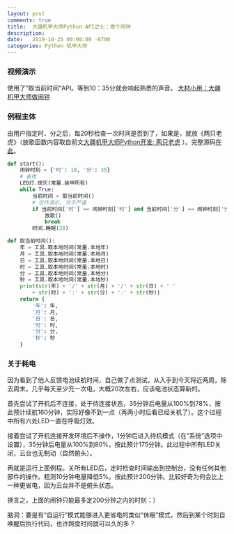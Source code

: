 ```yaml
---
layout: post
comments: true
title:  大疆机甲大师Python API之七：做个闹钟
description: 
date:   2019-10-25 00:00:00 -0700
categories: Python 机甲大师
---
```


### 视频演示

使用了”取当前时间“API。等到10：35分就会响起熟悉的声音。
[大材小用：大疆机甲大师做闹钟](https://v.qq.com/x/page/t3018bor71r.html)
### 例程主体

由用户指定时、分之后，每20秒检查一次时间是否到了，如果是，就放《两只老虎》（放歌函数内容取自前文[大疆机甲大师Python开发: 两只老虎](https://zhuanlan.zhihu.com/p/87072890) ）。完整源码[在此](https://github.com/program-in-chinese/robomaster-python-samples-zh/blob/master/%E5%88%86%E7%B1%BB%E4%BE%8B%E7%A8%8B%E5%BA%93/%E6%97%B6%E9%97%B4/%E9%97%B9%E9%92%9F.py)。
```python
def start():
    闹钟时刻 = {'时': 10, '分': 35}
    # 省电
    LED灯.熄灭(常量.装甲所有)
    while True:
        当前时间 = 取当前时间()
        # 仅作演示, 并不严谨
        if 当前时间['时'] == 闹钟时刻['时'] and 当前时间['分'] == 闹钟时刻['分']:
            放歌()
            break
        时间.睡眠(20)

def 取当前时间():
    年 = 工具.取本地时间(常量.本地年)
    月 = 工具.取本地时间(常量.本地月)
    日 = 工具.取本地时间(常量.本地日)
    时 = 工具.取本地时间(常量.本地时)
    分 = 工具.取本地时间(常量.本地分)
    秒 = 工具.取本地时间(常量.本地秒)
    print(str(年) + '/' + str(月) + '/' + str(日) + ' '
        + str(时) + ':' + str(分) + ':' + str(秒))
    return {
        '年': 年,
        '月': 月,
        '日': 日,
        '时': 时,
        '分': 分,
        '秒': 秒
    }
```
### 关于耗电

因为看到了他人反馈电池续航时间，自己做了点测试。从入手到今天将近两周，除去周末，几乎每天至少充一次电，大概20次左右，应该电池状态算新的。

首先尝试了开机后不连接，处于待连接状态，35分钟后电量从100%到78%，按此预计续航160分钟，实际好像不到一点（再两小时后看已经关机了）。这个过程中所有六处LED一直在呼吸灯效。

接着尝试了开机连接开发环境后不操作，1分钟后进入待机模式（在“系统”选项中设置），35分钟后电量从100%到80%，按此预计175分钟。此过程中所有LED关闭，云台也无制动（自然俯头）。

再就是运行上面例程。关所有LED后，定时检查时间输出到控制台，没有任何其他部件的操作。粗测10分钟电量降低5%。按此预计200分钟。比较好奇为何会比上一种更省电，因为云台并不是俯头状态。

换言之，上面的闹钟只能最多定200分钟之内的时刻：）

脑洞：要是有“自运行”模式能够进入更省电的类似“休眠”模式，然后到某个时刻自唤醒后执行代码，也许跨度时间就可以久的多？